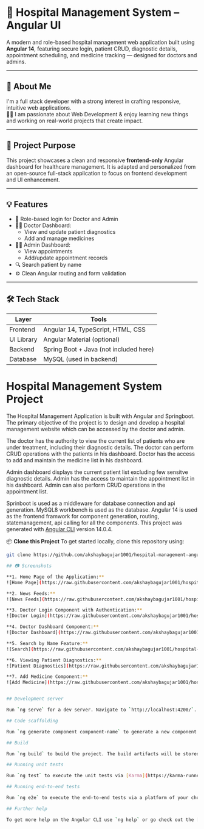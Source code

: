# 🏥 Hospital Management System – Angular UI

A modern and role-based hospital management web application built using **Angular 14**, featuring secure login, patient CRUD, diagnostic details, appointment scheduling, and medicine tracking — designed for doctors and admins.

---

## 🚀 About Me

I'm a full stack developer with a strong interest in crafting responsive, intuitive web applications.  
👨‍💻 I am passionate about Web Development & enjoy learning new things and working on real-world projects that create impact.

---

## 📌 Project Purpose

This project showcases a clean and responsive **frontend-only** Angular dashboard for healthcare management. It is adapted and personalized from an open-source full-stack application to focus on frontend development and UI enhancement.

---

## 💡 Features

- 🔐 Role-based login for Doctor and Admin
- 🧑‍⚕️ Doctor Dashboard:
  - View and update patient diagnostics
  - Add and manage medicines
- 👩‍💼 Admin Dashboard:
  - View appointments
  - Add/update appointment records
- 🔍 Search patient by name
- ⚙️ Clean Angular routing and form validation

---

## 🛠️ Tech Stack

| Layer       | Tools                           |
|-------------|----------------------------------|
| Frontend    | Angular 14, TypeScript, HTML, CSS |
| UI Library  | Angular Material (optional)       |
| Backend     | Spring Boot + Java (not included here) |
| Database    | MySQL (used in backend)    

# Hospital Management System Project

The Hospital Management Application is built with Angular and Springboot. The primary objective of the project is to design and develop a hospital management website which can be accessed by the doctor and admin. 

The doctor has the authority to view the current list of patients who are under treatment, including their diagnostic details. The doctor can perform CRUD operations with the patients in his dashboard. Doctor has the access to add and maintain the medicine list in his dashboard.

Admin dashboard displays the current patient list excluding few sensitve diagnostic details. Admin has the access to maintain the appointment list in his dashboard. Admin can also perform CRUD operations in the appointment list. 

Sprinboot is used as a middleware for database connection and api generation. MySQL8 workbench is used as the database. Angular 14 is used as the frontend framwork for component generation, routing, statemanagement, api calling for all the components. This project was generated with [Angular CLI](https://github.com/angular/angular-cli) version 14.0.4.

📦 **Clone this Project**
To get started locally, clone this repository using:

```bash
git clone https://github.com/akshaybagujar1001/hospital-management-angular-ui.git

## 📷 Screenshots

**1. Home Page of the Application:**  
![Home Page](https://raw.githubusercontent.com/akshaybagujar1001/hospital-management-angular-ui/main/src/assets/1.jpg)

**2. News Feeds:**  
![News Feeds](https://raw.githubusercontent.com/akshaybagujar1001/hospital-management-angular-ui/main/src/assets/2.jpg)

**3. Doctor Login Component with Authentication:**  
![Doctor Login](https://raw.githubusercontent.com/akshaybagujar1001/hospital-management-angular-ui/main/src/assets/3.jpg)

**4. Doctor Dashboard Component:**  
![Doctor Dashboard](https://raw.githubusercontent.com/akshaybagujar1001/hospital-management-angular-ui/main/src/assets/4.jpg)

**5. Search by Name Feature:**  
![Search](https://raw.githubusercontent.com/akshaybagujar1001/hospital-management-angular-ui/main/src/assets/5.jpg)

**6. Viewing Patient Diagnostics:**  
![Patient Diagnostics](https://raw.githubusercontent.com/akshaybagujar1001/hospital-management-angular-ui/main/src/assets/6.jpg)

**7. Add Medicine Component:**  
![Add Medicine](https://raw.githubusercontent.com/akshaybagujar1001/hospital-management-angular-ui/main/src/assets/7.png)


## Development server

Run `ng serve` for a dev server. Navigate to `http://localhost:4200/`. The application will automatically reload if you change any of the source files.

## Code scaffolding

Run `ng generate component component-name` to generate a new component. You can also use `ng generate directive|pipe|service|class|guard|interface|enum|module`.

## Build

Run `ng build` to build the project. The build artifacts will be stored in the `dist/` directory.

## Running unit tests

Run `ng test` to execute the unit tests via [Karma](https://karma-runner.github.io).

## Running end-to-end tests

Run `ng e2e` to execute the end-to-end tests via a platform of your choice. To use this command, you need to first add a package that implements end-to-end testing capabilities.

## Further help

To get more help on the Angular CLI use `ng help` or go check out the [Angular CLI Overview and Command Reference](https://angular.io/cli) page.
